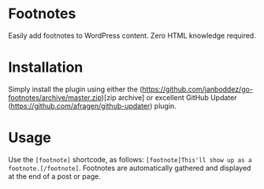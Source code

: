 # Footnotes

Easily add footnotes to WordPress content. Zero HTML knowledge required.

# Installation

Simply install the plugin using either the (https://github.com/janboddez/go-footnotes/archive/master.zip)[zip archive] or excellent GitHub Updater (https://github.com/afragen/github-updater) plugin.

# Usage

Use the `[footnote]` shortcode, as follows: `[footnote]This'll show up as a footnote.[/footnote]`. Footnotes are automatically gathered and displayed at the end of a post or page.
